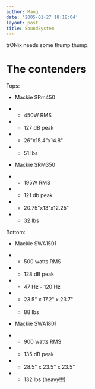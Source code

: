 ```yaml
---
author: Mang
date: '2005-01-27 18:18:04'
layout: post
title: SoundSystem
---
```


trONix needs some thump thump.

# The contenders

Tops:

* Mackie SRm450 
* * 450W RMS
* * 127 dB peak
* * 26"x15.4"x14.8"
* * 51 lbs

* Mackie SRM350
* * 195W RMS
* * 121 db peak
* * 20.75"x13"x12.25"
* * 32 lbs

Bottom:

* Mackie SWA1501
* * 500 watts RMS
* * 128 dB peak
* * 47 Hz - 120 Hz
* * 23.5" x 17.2" x 23.7"
* * 88 lbs

* Mackie SWA1801
* * 900 watts RMS
* * 135 dB peak
* * 28.5" x 23.5" x 23.5"
* * 132 lbs (heavy!!!)




